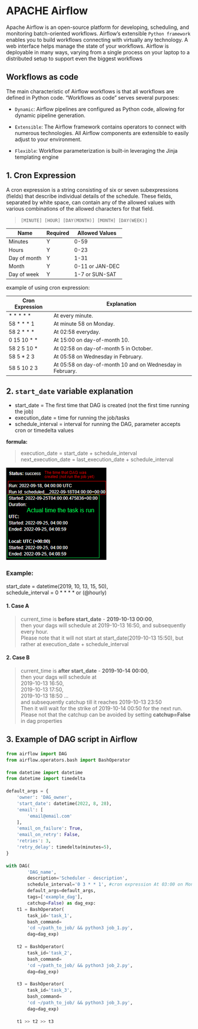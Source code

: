 # APACHE Airflow
Apache Airflow is an open-source platform for developing, scheduling, and monitoring batch-oriented workflows. Airflow’s extensible ```Python framework``` enables you to build workflows connecting with virtually any technology. A web interface helps manage the state of your workflows. Airflow is deployable in many ways, varying from a single process on your laptop to a distributed setup to support even the biggest workflows

## Workflows as code
The main characteristic of Airflow workflows is that all workflows are defined in Python code. “Workflows as code” serves several purposes:

- ```Dynamic```: Airflow pipelines are configured as Python code, allowing for dynamic pipeline generation.

- ```Extensible```: The Airflow framework contains operators to connect with numerous technologies. All Airflow components are extensible to easily adjust to your environment.

- ```Flexible```: Workflow parameterization is built-in leveraging the Jinja templating engine

## 1. Cron Expression
A cron expression is a string consisting of six or seven subexpressions (fields) that describe individual details of the schedule. These fields, separated by white space, can contain any of the allowed values with various combinations of the allowed characters for that field.

> ``` [MINUTE] [HOUR] [DAY(MONTH)] [MONTH] [DAY(WEEK)] ```

| Name         | Required | Allowed Values  |
| ------------ | -------- | --------------- |
| Minutes      | Y        | 0-59            |
| Hours        | Y        | 0-23            |
| Day of month | Y        | 1-31            |
| Month        | Y        | 0-11 or JAN-DEC |
| Day of week  | Y        | 1-7 or SUN-SAT  |


example of using cron expression:

| Cron Expression | Explanation                                               |
| --------------- | --------------------------------------------------------- |
| * * * * *       | At every minute.                                          |
| 58 * * * 1      | At minute 58 on Monday.                                   |
| 58 2 * * *      | At 02:58 everyday.                                        |
| 0 15 10 * *     | At 15:00 on day-of-month 10.                              |
| 58 2 5 10 *     | At 02:58 on day-of-month 5 in October.                    |
| 58 5 * 2 3      | At 05:58 on Wednesday in February.                        |
| 58 5 10 2 3     | At 05:58 on day-of-month 10 and on Wednesday in February. |

## 2. ```start_date``` variable explanation

- start_date = The first time that DAG is created (not the first time running the job)
- execution_date = time for running the job/tasks
- schedule_interval = interval for running the DAG, parameter accepts cron or timedelta values

**formula:**
> execution_date = start_date + schedule_interval \
> next_execution_date = last_execution_date + schedule_interval

<img src="image/image_1.png">

### **Example:**
start_date = datetime(2019, 10, 13, 15, 50), \
schedule_interval = 0 * * * * or (@hourly)

#### **1. Case A**
>current_time is **before start_date** - **2019-10-13 00:00**, \
then your dags will schedule at 2019-10-13 16:50, and subsequently every hour.\
Please note that it will not start at start_date(2019-10-13 15:50), but rather at execution_date + schedule_interval

#### **2. Case B**
>current_time is **after start_date** - **2019-10-14 00:00**, \
then your dags will schedule at \
2019-10-13 16:50, \
2019-10-13 17:50, \
2019-10-13 18:50 … \
and subsequently catchup till it reaches 2019-10-13 23:50 \
Then it will wait for the strike of 2019-10-14 00:50 for the next run.
Please not that the catchup can be avoided by setting **catchup=False** in dag properties







## 3. Example of DAG script in Airflow
```python
from airflow import DAG
from airflow.operators.bash import BashOperator

from datetime import datetime
from datetime import timedelta

default_args = {
    'owner': 'DAG_owner',
    'start_date': datetime(2022, 8, 28),
    'email': [
        'email@email.com'
    ],
    'email_on_failure': True,
    'email_on_retry': False,
    'retries': 3,
    'retry_delay': timedelta(minutes=5),
}

with DAG(
        'DAG_name',
        description='Scheduler - description',
        schedule_interval='0 3 * * 1', #cron expression At 03:00 on Monday.
        default_args=default_args,
        tags=['example_dag'],
        catchup=False) as dag_exp:
    t1 = BashOperator(
        task_id='task_1',
        bash_command=
        'cd ~/path_to_job/ && python3 job_1.py',
        dag=dag_exp)

    t2 = BashOperator(
        task_id='task_2',
        bash_command=
        'cd ~/path_to_job/ && python3 job_2.py',
        dag=dag_exp)

    t3 = BashOperator(
        task_id='task_3',
        bash_command=
        'cd ~/path_to_job/ && python3 job_3.py',
        dag=dag_exp)

    t1 >> t2 >> t3
```